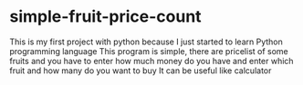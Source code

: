 # simple-fruit-price-count
This is my first project with python because I just started to learn Python programming language
This program is simple, there are pricelist of some fruits and you have to enter how much money do you have and enter which fruit and how many do you want to buy
It can be useful like calculator
